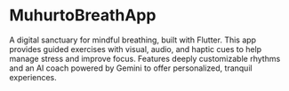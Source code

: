 # MuhurtoBreathApp
A digital sanctuary for mindful breathing, built with Flutter. This app provides guided exercises with visual, audio, and haptic cues to help manage stress and improve focus. Features deeply customizable rhythms and an AI coach powered by Gemini to offer personalized, tranquil experiences.
